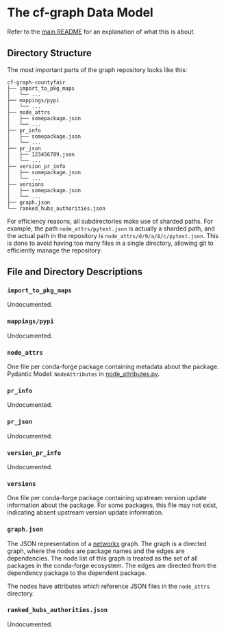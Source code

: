 # The cf-graph Data Model

Refer to the [main README](../../README.md) for an explanation of what this is about.

## Directory Structure

The most important parts of the graph repository looks like this:
```
cf-graph-countyfair
├── import_to_pkg_maps
│   └── ...
├── mappings/pypi
│   └── ...
├── node_attrs
│   ├── somepackage.json
│   └── ...
├── pr_info
│   ├── somepackage.json
│   └── ...
├── pr_json
│   ├── 123456789.json
│   └── ...
├── version_pr_info
│   ├── somepackage.json
│   └── ...
├── versions
│   ├── somepackage.json
│   └── ...
├── graph.json
└── ranked_hubs_authorities.json
```

For efficiency reasons, all subdirectories make use of sharded paths. For example, the path
`node_attrs/pytest.json` is actually a sharded path, and the actual path in the repository is
`node_attrs/d/9/a/8/c/pytest.json`. This is done to avoid having too many files in a single directory, allowing
git to efficiently manage the repository.

## File and Directory Descriptions

### `import_to_pkg_maps`
Undocumented.

### `mappings/pypi`
Undocumented.

### `node_attrs`
One file per conda-forge package containing metadata about the package.
Pydantic Model: `NodeAttributes` in [node_attributes.py](node_attributes.py).

### `pr_info`
Undocumented.

### `pr_json`
Undocumented.

### `version_pr_info`
Undocumented.

### `versions`
One file per conda-forge package containing upstream version update information about the package.
For some packages, this file may not exist, indicating absent upstream version update information.

### `graph.json`
The JSON representation of a [networkx](https://networkx.org/) graph. The graph is a directed graph, where the nodes
are package names and the edges are dependencies. The node list of this graph is treated as the set of all packages in
the conda-forge ecosystem. The edges are directed from the dependency package to the dependent package.

The nodes have attributes which reference JSON files in the `node_attrs` directory.

### `ranked_hubs_authorities.json`
Undocumented.
